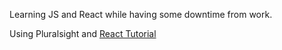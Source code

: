 Learning JS and React while having some downtime from work.

Using Pluralsight and [React Tutorial](https://reactjs.org/tutorial/tutorial.html)
